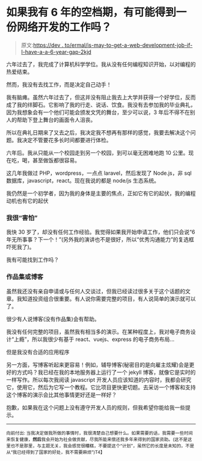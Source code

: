 # 如果我有 6 年的空档期，有可能得到一份网络开发的工作吗？

> 原文:[https://dev . to/ermal/is-may-to-get-a-web-development-job-if-I-have-a-a-6-year-gap-2kjd](https://dev.to/ermal/is-it-possible-to-get-a-web-development-job-if-i-have-a-6-year-gap-2kjd)

六年过去了，我完成了计算机科学学位。我从没有任何编程知识开始，以对编程的热爱结束。

然而，我没有去找工作，而是决定自己动手！

我有脑瘫。虽然六年过去了，但这并没有阻止我去上大学并获得一个好学位，反而成了我的绊脚石。它影响了我的行走、说话、饮食。我没有去参加我的毕业典礼，因为我想象会有一个他们可能会颁发文凭的舞台，至少可以说，3 年后不得不在别人的帮助下登上舞台的画面令人沮丧。

所以在典礼日期来了又去之后，我决定我不想再有那样的感觉，我要去解决这个问题。我决定不管要花多长时间都要进行体检。

六年后。我从只能从一个校园走到另一个校园，到可以毫无困难地跑 10 公里。现在吃，喝，甚至做饭都很容易。

这几年我做过 PHP，wordpress，一点点 laravel，然后发现了 Node.js，非 sql 数据库，javascript，react。现在我说的都是 node/js 生态系统。

我仍然是一个初学者，因为我的身体是主要的焦点，正如它有它的起伏，我的编程动机也有它的起伏

### 我很“害怕”

我快 30 岁了，却没有任何工作经验。我觉得如果我开始申请工作，他们只会说“6 年无所事事？下一个！”(另外我的演讲也不是很好，所以“优秀沟通能力”的复选框吓死我了)。

我有可能找到工作吗？

### 作品集或博客

虽然我还没有亲自申请或与任何人交谈过，但我已经读过很多关于这个话题的文章。我知道投资组合很重要。有人说你需要完整的项目，有人说简单的演示就可以了。

很少有人说博客(没有作品集)会有帮助。

我没有任何完整的项目，虽然我有相当多的演示。在某种程度上，我对电子商务设计“上瘾”，所以我很少有基于 react、vuejs、express 的电子商务布局...

但是我没有合适的应用程序

另一方面，写博客听起来更容易！例如，辅导博客(秘密目的是向雇主炫耀)会是更好的方式吗？我已经在我的本地服务器上运行了一个 jekyll 博客，就像它是实时的一样写作。所以每次我阅读 javascript 开发人员应该知道的内容时，我都会研究它，使用它，然后为它写一个教程。它比项目更快更切题。去采访一个博客和支持这个博客的演示会比其他事情更好还是一样好？

抱歉，如果我在这个问题上没有遵守开发人员的规则，但我希望你能给我一些提示。

* * *

<small>向前付出:
当我决定做我所做的事情时，我很清楚自己想要什么。如果需要的话，我需要一些时间来恢复健康，**然后**我会开始为社会做贡献，尽我所能来偿还我多年来得到的国家资助。(这不是这里也不是那里，与主题无关，我会感觉很糟糕，不要提这个“计划”，虽然它的长度是未知的，不是从“我已经得到了国家的好处，我不需要麻烦”)T4】</small>